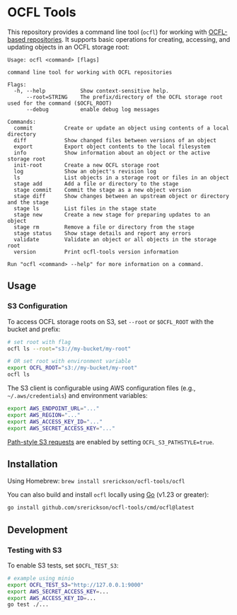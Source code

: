# OCFL Tools

This repository provides a command line tool (`ocfl`) for working with
[OCFL-based repositories](http://ocfl.io). It supports basic operations for
creating, accessing, and updating objects in an OCFL storage root:

```
Usage: ocfl <command> [flags]

command line tool for working with OCFL repositories

Flags:
  -h, --help           Show context-sensitive help.
      --root=STRING    The prefix/directory of the OCFL storage root used for the command ($OCFL_ROOT)
      --debug          enable debug log messages

Commands:
  commit          Create or update an object using contents of a local directory
  diff            Show changed files between versions of an object
  export          Export object contents to the local filesystem
  info            Show information about an object or the active storage root
  init-root       Create a new OCFL storage root
  log             Show an object's revision log
  ls              List objects in a storage root or files in an object
  stage add       Add a file or directory to the stage
  stage commit    Commit the stage as a new object version
  stage diff      Show changes between an upstream object or directory and the stage
  stage ls        List files in the stage state
  stage new       Create a new stage for preparing updates to an object
  stage rm        Remove a file or directory from the stage
  stage status    Show stage details and report any errors
  validate        Validate an object or all objects in the storage root
  version         Print ocfl-tools version information

Run "ocfl <command> --help" for more information on a command.
```

## Usage

### S3 Configuration

To access OCFL storage roots on S3, set `--root` or `$OCFL_ROOT` with the bucket and prefix:

```sh
# set root with flag
ocfl ls --root="s3://my-bucket/my-root"

# OR set root with environment variable
export OCFL_ROOT="s3://my-bucket/my-root"
ocfl ls
```

The S3 client is configurable using AWS configuration files (e.g., `~/.aws/credentials`) and environment variables:

```sh
export AWS_ENDPOINT_URL="..."
export AWS_REGION="..."
export AWS_ACCESS_KEY_ID="..."
export AWS_SECRET_ACCESS_KEY="..."
```

[Path-style S3 requests](https://docs.aws.amazon.com/AmazonS3/latest/userguide/VirtualHosting.html#path-style-access) are enabled by setting `OCFL_S3_PATHSTYLE=true`.

## Installation

Using Homebrew: `brew install srerickson/ocfl-tools/ocfl`

You can also build and install `ocfl` locally using [Go](https://go.dev/dl) (v1.23 or greater):

```sh
go install github.com/srerickson/ocfl-tools/cmd/ocfl@latest
```

## Development

### Testing with S3

To enable S3 tests, set `$OCFL_TEST_S3`:

```sh
# example using minio
export OCFL_TEST_S3="http://127.0.0.1:9000"
export AWS_SECRET_ACCESS_KEY=...
export AWS_ACCESS_KEY_ID=...
go test ./...
```
